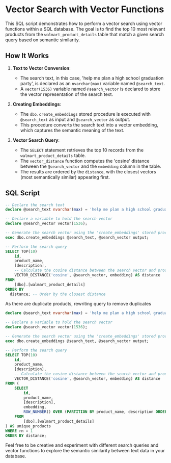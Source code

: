# Vector Search with Vector Functions

This SQL script demonstrates how to perform a vector search using vector functions within a SQL database. The goal is to find the top 10 most relevant products from the `walmart_product_details` table that match a given search query based on semantic similarity.

## How It Works

1. **Text to Vector Conversion**:
   - The search text, in this case, 'help me plan a high school graduation party', is declared as an `nvarchar(max)` variable named `@search_text`.
   - A `vector(1536)` variable named `@search_vector` is declared to store the vector representation of the search text.

2. **Creating Embeddings**:
   - The `dbo.create_embeddings` stored procedure is executed with `@search_text` as input and `@search_vector` as output.
   - This procedure converts the search text into a vector embedding, which captures the semantic meaning of the text.

3. **Vector Search Query**:
   - The `SELECT` statement retrieves the top 10 records from the `walmart_product_details` table.
   - The `vector_distance` function computes the 'cosine' distance between the `@search_vector` and the `embedding` column in the table.
   - The results are ordered by the `distance`, with the closest vectors (most semantically similar) appearing first.

## SQL Script

```SQL
-- Declare the search text
declare @search_text nvarchar(max) = 'help me plan a high school graduation party';

-- Declare a variable to hold the search vector
declare @search_vector vector(1536);

-- Generate the search vector using the 'create_embeddings' stored procedure
exec dbo.create_embeddings @search_text, @search_vector output;

-- Perform the search query
SELECT TOP(10) 
    id, 
    product_name, 
    [description], 
    -- Calculate the cosine distance between the search vector and product description vectors
    VECTOR_DISTANCE('cosine', @search_vector, embedding) AS distance
FROM 
    [dbo].[walmart_product_details]
ORDER BY 
  distance; -- Order by the closest distance
```

As there are duplicate products, rewriting query to remove duplicates

```SQL
declare @search_text nvarchar(max) = 'help me plan a high school graduation party';

-- Declare a variable to hold the search vector
declare @search_vector vector(1536);

-- Generate the search vector using the 'create_embeddings' stored procedure
exec dbo.create_embeddings @search_text, @search_vector output;

-- Perform the search query
SELECT TOP(10) 
    id, 
    product_name, 
    [description], 
    -- Calculate the cosine distance between the search vector and product description vectors
    VECTOR_DISTANCE('cosine', @search_vector, embedding) AS distance
FROM (
    SELECT 
        id, 
        product_name, 
        [description], 
        embedding,
        ROW_NUMBER() OVER (PARTITION BY product_name, description ORDER BY (SELECT NULL)) AS rn
    FROM 
        [dbo].[walmart_product_details]
) AS unique_products
WHERE rn = 1
ORDER BY distance;
```

Feel free to be creative and experiment with different search queries and vector functions to explore the semantic similarity between text data in your database. 